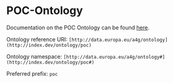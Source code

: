 # POC-Ontology
Documentation on the POC Ontology can be found [here]([implementation/poc/respec_report/poc_respec.html](https://meaningfy-ws.github.io/POC-Ontology/)]).

Ontology reference URI: `[http://data.europa.eu/a4g/ontology](http://index.dev/ontology/poc)`  

Ontology namespace: `[http://data.europa.eu/a4g/ontology#](http://index.dev/ontology/poc#)` 

Preferred prefix: `poc`

